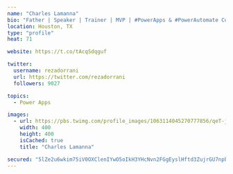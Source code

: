 ```yaml
---
name: "Charles Lamanna"
bio: "Father | Speaker | Trainer | MVP | #PowerApps & #PowerAutomate Community Super User | YouTuber Right-pointing triangle http://youtube.com/c/rezadorrani | Learn - Share - Clockwise rightwards and leftwards open circle arrows"
location: Houston, TX
type: "profile"
heat: 71

website: https://t.co/tAcqSdqguf

twitter:
  username: rezadorrani
  url: https://twitter.com/rezadorrani
  followers: 9027

topics:
  - Power Apps

images:
  - url: https://pbs.twimg.com/profile_images/1063114045270777856/qeT-jpWr_400x400.jpg
    width: 400
    height: 400
    isCached: true
    title: "Charles Lamanna"

secured: "5lZe2u6wkim75iV0OXClenIYwO5oIkH3YHcNvn2FGgEyslHftd3ZujrGU7npbDC5hDz7AP2x/ePfLQNuU6pmP1PeoZ5Datv3SwtXZhdIpv3n5tNTMIabOUdqCS4Z/V2NjLrjqvQlORNa/ZlwwWpOdw3G7F7bPXGIfw0F9dQ7rQZzjfmAFoTFBF8f765ZheSiv7Gt5+Yy+pjGl+Hj/eTjOJdnoXl+FNtT6IiggZ0ftVxVF4mfIG/2fYnn77sHApBkYgdxH3Bg4h0WqGmzfUk9tiX/vkGsyOEGwFYSyeSYRaxNiSBQzDZoUFKWs6M0BhA7pp+ZZ07RV+hK+vtciypHKzlxtqvOmoAHzsxYW8HHGnCa1J4pjtqvx4OJsQ7+6DZN0JAuYXTsU2gl9QXsqsPHnYRKBHleco2qt2riYuGq7h0=;Lv7HMCDDYotl6sy8LONMgw=="
---
```


